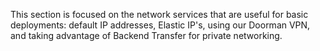 <!-- <meta>
{
    "title":"Basic Network",
    "description":"Using Network Features on Packet",
    "tag":["Elastic IPs", "Doorman", "Backend Transfer"],
    "seo-title": "Network Cloud Services - Packet Developer Docs",
    "seo-description": "Using Network Features on Packet",
    "og-title": "Overview",
    "og-description": "Using Network Features on Packet"
}
</meta> -->

This section is focused on the network services that are useful for basic deployments: default IP addresses, Elastic IP's, using our Doorman VPN, and taking advantage of Backend Transfer for private networking.
